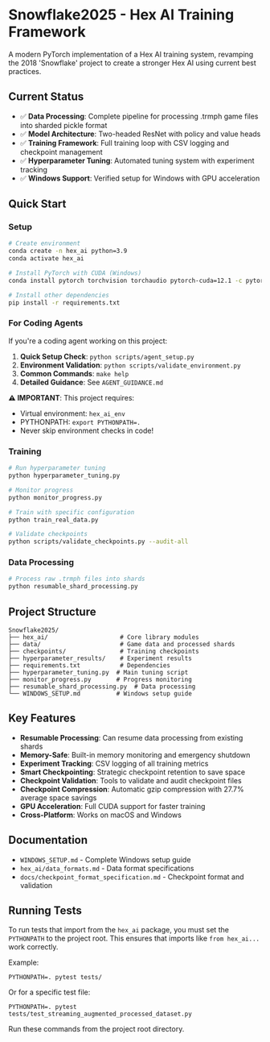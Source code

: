 # Snowflake2025 - Hex AI Training Framework

A modern PyTorch implementation of a Hex AI training system, revamping the 2018 'Snowflake' project to create a stronger Hex AI using current best practices.

## Current Status

- ✅ **Data Processing**: Complete pipeline for processing .trmph game files into sharded pickle format
- ✅ **Model Architecture**: Two-headed ResNet with policy and value heads
- ✅ **Training Framework**: Full training loop with CSV logging and checkpoint management
- ✅ **Hyperparameter Tuning**: Automated tuning system with experiment tracking
- ✅ **Windows Support**: Verified setup for Windows with GPU acceleration

## Quick Start

### Setup
```bash
# Create environment
conda create -n hex_ai python=3.9
conda activate hex_ai

# Install PyTorch with CUDA (Windows)
conda install pytorch torchvision torchaudio pytorch-cuda=12.1 -c pytorch -c nvidia

# Install other dependencies
pip install -r requirements.txt
```

### For Coding Agents
If you're a coding agent working on this project:

1. **Quick Setup Check**: `python scripts/agent_setup.py`
2. **Environment Validation**: `python scripts/validate_environment.py`
3. **Common Commands**: `make help`
4. **Detailed Guidance**: See `AGENT_GUIDANCE.md`

**⚠️ IMPORTANT**: This project requires:
- Virtual environment: `hex_ai_env`
- PYTHONPATH: `export PYTHONPATH=.`
- Never skip environment checks in code!

### Training
```bash
# Run hyperparameter tuning
python hyperparameter_tuning.py

# Monitor progress
python monitor_progress.py

# Train with specific configuration
python train_real_data.py

# Validate checkpoints
python scripts/validate_checkpoints.py --audit-all
```

### Data Processing
```bash
# Process raw .trmph files into shards
python resumable_shard_processing.py
```

## Project Structure

```
Snowflake2025/
├── hex_ai/                    # Core library modules
├── data/                      # Game data and processed shards
├── checkpoints/               # Training checkpoints
├── hyperparameter_results/    # Experiment results
├── requirements.txt           # Dependencies
├── hyperparameter_tuning.py  # Main tuning script
├── monitor_progress.py       # Progress monitoring
├── resumable_shard_processing.py  # Data processing
└── WINDOWS_SETUP.md          # Windows setup guide
```

## Key Features

- **Resumable Processing**: Can resume data processing from existing shards
- **Memory-Safe**: Built-in memory monitoring and emergency shutdown
- **Experiment Tracking**: CSV logging of all training metrics
- **Smart Checkpointing**: Strategic checkpoint retention to save space
- **Checkpoint Validation**: Tools to validate and audit checkpoint files
- **Checkpoint Compression**: Automatic gzip compression with 27.7% average space savings
- **GPU Acceleration**: Full CUDA support for faster training
- **Cross-Platform**: Works on macOS and Windows

## Documentation

- `WINDOWS_SETUP.md` - Complete Windows setup guide
- `hex_ai/data_formats.md` - Data format specifications
- `docs/checkpoint_format_specification.md` - Checkpoint format and validation

## Running Tests

To run tests that import from the `hex_ai` package, you must set the `PYTHONPATH` to the project root. This ensures that imports like `from hex_ai...` work correctly.

Example:

    PYTHONPATH=. pytest tests/

Or for a specific test file:

    PYTHONPATH=. pytest tests/test_streaming_augmented_processed_dataset.py

Run these commands from the project root directory.
